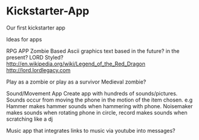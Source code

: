 Kickstarter-App
===============

Our first kickstarter app

Ideas for apps

RPG APP
Zombie Based
Ascii graphics
text based
in the future? in the present?
LORD Styled? http://en.wikipedia.org/wiki/Legend_of_the_Red_Dragon
http://lord.lordlegacy.com

Play as a zombie or play as a survivor
Medieval zombie?




Sound/Movement App
Create app with hundreds of sounds/pictures.  Sounds occur from moving the phone in the motion of the item chosen.
e.g Hammer makes hammer sounds when hammering with phone.  Noisemaker makes sounds when rotating phone in circle, record makes sounds when scratching like a dj




Music app that integrates links to music via youtube into messages?






